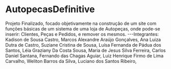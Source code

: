 # AutopecasDefinitive
 Projeto Finalizado, focado objetivamente na construçâo de um site com funções básicas de um sistema de uma loja de Autopeças, onde pode-se inserir: Clientes, Peças e Pedidos, e remover os mesmos.
---Integrantes:
Kadison de Sousa Castro,
Marcos Alexandre Araújo Gonçalves,
Ana Luiza Dutra de Castro,
Suziane Cristina de Sousa,
Luísa Fernanda de Pádua dos Santos,
Léia Graziany Da Costa Sousa,
Maria de Jesus Silva Ferreira,
Carlos Daniel Santana,
Fernando das Chagas Aguiar,
Luiz Henrique Firmo de Lima Carvalho,
Weliton Barros da Silva,
Luciano dos Santos Ribeiro,
